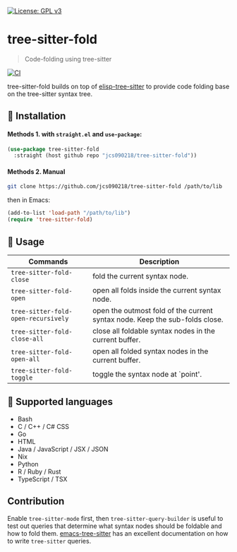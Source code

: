 [![License: GPL v3](https://img.shields.io/badge/License-GPL%20v3-blue.svg)](https://www.gnu.org/licenses/gpl-3.0)

# tree-sitter-fold
> Code-folding using tree-sitter

[![CI](https://github.com/jcs090218/tree-sitter-fold/actions/workflows/test.yml/badge.svg)](https://github.com/jcs090218/tree-sitter-fold/actions/workflows/test.yml)

tree-sitter-fold builds on top of [elisp-tree-sitter](https://github.com/emacs-tree-sitter/elisp-tree-sitter)
to provide code folding base on the tree-sitter syntax tree.

## :floppy_disk: Installation

#### Methods 1. with `straight.el` and `use-package`:

```el
(use-package tree-sitter-fold
  :straight (host github repo "jcs090218/tree-sitter-fold"))
```

#### Methods 2. Manual

```sh
git clone https://github.com/jcs090218/tree-sitter-fold /path/to/lib
```

then in Emacs:

```el
(add-to-list 'load-path "/path/to/lib")
(require 'tree-sitter-fold)
```

## :card_index: Usage

| Commands                            | Description                                                                 |
|-------------------------------------|-----------------------------------------------------------------------------|
| `tree-sitter-fold-close`            | fold the current syntax node.                                               |
| `tree-sitter-fold-open`             | open all folds inside the current syntax node.                              |
| `tree-sitter-fold-open-recursively` | open the outmost fold of the current syntax node. Keep the sub-folds close. |
| `tree-sitter-fold-close-all`        | close all foldable syntax nodes in the current buffer.                      |
| `tree-sitter-fold-open-all`         | open all folded syntax nodes in the current buffer.                         |
| `tree-sitter-fold-toggle`           | toggle the syntax node at `point'.                                          |

## :hammer: Supported languages

* Bash
* C / C++ / C# CSS
* Go
* HTML
* Java / JavaScript / JSX / JSON
* Nix
* Python
* R / Ruby / Rust
* TypeScript / TSX

## Contribution

Enable `tree-sitter-mode` first, then `tree-sitter-query-builder` is useful to test
out queries that determine what syntax nodes should be foldable and how to fold
them. [emacs-tree-sitter](https://ubolonton.github.io/emacs-tree-sitter/syntax-highlighting/queries/)
has an excellent documentation on how to write `tree-sitter` queries.
